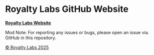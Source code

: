 # Royalty Labs GitHub Website

**[Royalty Labs Website](https://royals-development.github.io)**

Mod Note: For reporting any issues or bugs, please open an issue via. GitHub in this repository.

[© Royalty Labs 2025](LICENSE.md/)

